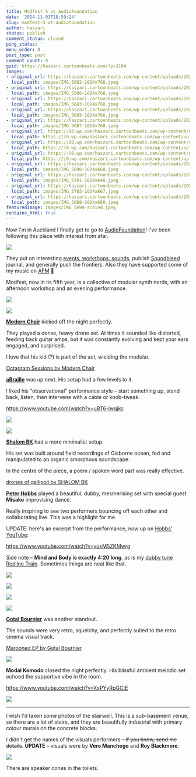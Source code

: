 ```yaml
---
title: Modfest 5 at AudioFoundation
date: '2024-11-03T18:59:24'
slug: modfest-5-at-audiofoundation
author: haszari
status: publish
comment_status: closed
ping_status: ''
menu_order: 0
post_type: post
comment_count: 0
guid: https://haszari.cartoonbeats.com/?p=3104
images:
- original_url: https://haszari.cartoonbeats.com/wp-content/uploads/2024/11/IMG_5682-1024x768.jpeg
  local_path: images/IMG_5682-1024x768.jpeg
- original_url: https://haszari.cartoonbeats.com/wp-content/uploads/2024/11/IMG_5686-1024x768.jpeg
  local_path: images/IMG_5686-1024x768.jpeg
- original_url: https://haszari.cartoonbeats.com/wp-content/uploads/2024/11/IMG_5683-1024x768.jpeg
  local_path: images/IMG_5683-1024x768.jpeg
- original_url: https://haszari.cartoonbeats.com/wp-content/uploads/2024/11/IMG_5685-1024x768.jpeg
  local_path: images/IMG_5685-1024x768.jpeg
- original_url: https://haszari.cartoonbeats.com/wp-content/uploads/2024/11/IMG_5687-1024x768.jpeg
  local_path: images/IMG_5687-1024x768.jpeg
- original_url: https://i0.wp.com/haszari.cartoonbeats.com/wp-content/uploads/2024/11/IMG_5697-1024x723.jpeg?ssl=1
  local_path: https://i0.wp.com/haszari.cartoonbeats.com/wp-content/uploads/2024/11/IMG_5697-1024x723.jpeg?ssl=1
- original_url: https://i0.wp.com/haszari.cartoonbeats.com/wp-content/uploads/2024/11/IMG_5691-692x1024.jpeg?ssl=1
  local_path: https://i0.wp.com/haszari.cartoonbeats.com/wp-content/uploads/2024/11/IMG_5691-692x1024.jpeg?ssl=1
- original_url: https://i0.wp.com/haszari.cartoonbeats.com/wp-content/uploads/2024/11/IMG_5689-1024x554.jpeg?ssl=1
  local_path: https://i0.wp.com/haszari.cartoonbeats.com/wp-content/uploads/2024/11/IMG_5689-1024x554.jpeg?ssl=1
- original_url: https://haszari.cartoonbeats.com/wp-content/uploads/2024/11/IMG_5698-1024x660.jpeg
  local_path: images/IMG_5698-1024x660.jpeg
- original_url: https://haszari.cartoonbeats.com/wp-content/uploads/2024/11/IMG_5701-1024x648.jpeg
  local_path: images/IMG_5701-1024x648.jpeg
- original_url: https://haszari.cartoonbeats.com/wp-content/uploads/2024/11/IMG_5703-1024x667.jpeg
  local_path: images/IMG_5703-1024x667.jpeg
- original_url: https://haszari.cartoonbeats.com/wp-content/uploads/2024/11/IMG_5688-1024x680.jpeg
  local_path: images/IMG_5688-1024x680.jpeg
featuredImage: images/IMG_5694-scaled.jpeg
contains_html: true
---
```


Now I'm in Auckland I finally get to go to [AudioFoundation](https://www.audiofoundation.org.nz/about)! I've been following this place with interest from afar.

<!-- wp:columns {"align":"full"} -->
![](./images/IMG_5682-1024x768.jpeg)

They put on interesting [events, workshops, sounds](https://www.audiofoundation.org.nz/programmes), publish [Soundbleed](https://www.soundbleed.org.nz/) journal, and generally push the frontiers. Also they have supported some of my music on [AFM](https://afm.org.nz/) 🍻

Modfest, now in its fifth year, is a collective of modular synth nerds, with an afternoon workshop and an evening performance.

![](./images/IMG_5686-1024x768.jpeg)

<!-- /wp:columns -->
<!-- wp:columns {"align":"full"} -->
![](./images/IMG_5683-1024x768.jpeg)

**[Modern Chair](https://m0dernchair.bandcamp.com/)** kicked off the night perfectly. 

They played a dense, heavy drone set. At times it sounded like distorted, feeding back guitar amps, but it was constantly evolving and kept your ears engaged, and surprised.

I love that his kid (?) is part of the act, wielding the modular. 

[Octagram Sessions by Modern Chair](https://m0dernchair.bandcamp.com/album/octagram-sessions)

<!-- /wp:columns -->
<!-- wp:columns {"align":"full"} -->
**[aBraille](https://soundcloud.com/abraille)** was up next. His setup had a few levels to it. 

l liked his "observational" performance style – start something up, stand back, listen, then intervene with a cable or knob-tweak.

https://www.youtube.com/watch?v=uBT6-lwqjkc

![](./images/IMG_5685-1024x768.jpeg)

<!-- /wp:columns -->
<!-- wp:columns {"align":"full"} -->
![](./images/IMG_5687-1024x768.jpeg)

**[Shalom BK](https://linktr.ee/shalombk)** had a more minimalist setup.

His set was built around field recordings of Gisborne ocean, fed and manipulated to an organic amorphous soundscape.

In the centre of the piece, a poem / spoken word part was really effective.

[drones of gallipoli by SHALOM BK](https://shalombk.bandcamp.com/track/drones-of-gallipoli)

<!-- /wp:columns -->
<!-- wp:columns {"align":"wide"} -->
**[Peter Hobbs](https://peter-hobbs.bandcamp.com/)** played a beautiful, dubby, mesmerising set with special guest **Misako** improvising dance. 

Really inspiring to see two performers bouncing off each other and collaborating live. This was a highlight for me.

UPDATE: here's an excerpt from the performance, now up on [Hobbs' YouTube](https://www.youtube.com/@Peter-Hobbs):

https://www.youtube.com/watch?v=yuxM5ZKMwrg

Side note – **Mind and Body is exactly 4:20 long**, as is my [dubby tune Redline Train](https://open.spotify.com/track/4e0R7nJKDrWhXkxBoE5Yd1?si=57fbb41726a74b4b). Sometimes things are neat like that.

<!-- /wp:columns -->
<!-- wp:jetpack/tiled-gallery {"align":"wide","columnWidths":[["35.94063","17.20353","46.85585"]],"ids":[3112,3111,3113]} -->
![](./images/IMG_5697-1024x723.jpeg?ssl=1)

![](./images/IMG_5691-692x1024.jpeg?ssl=1)

![](./images/IMG_5689-1024x554.jpeg?ssl=1)

<!-- /wp:jetpack/tiled-gallery -->
<!-- wp:columns {"align":"full"} -->
![](./images/IMG_5698-1024x660.jpeg)

**[Gotal Bournier](https://gotalbournier.bandcamp.com/)** was another standout. 

The sounds were very retro, squelchy, and perfectly suited to the retro cinema visual track. 

[Marooned EP by Gotal Bournier](https://gotalbournier.bandcamp.com/album/marooned-ep)

![](./images/IMG_5701-1024x648.jpeg)

<!-- /wp:columns -->
<!-- wp:columns {"align":"full"} -->
**Modal Komodo** closed the night perfectly. His blissful ambient melodic set echoed the supportive vibe in the room. 

https://www.youtube.com/watch?v=XxPYyRpGCtE

![](./images/IMG_5703-1024x667.jpeg)

<!-- /wp:columns -->

---

I wish I'd taken some photos of the stairwell. This is a sub-basement venue, so there are a lot of stairs, and they are beautifully industrial with primary colour murals on the concrete blocks.

I didn't get the names of the visuals performers ~~– if you know, send me details~~. **UPDATE** – visuals were by **Vero Manchego** and **Roy Blackmore**.

![](./images/IMG_5688-1024x680.jpeg)

There are speaker cones in the toilets.

<p></p>